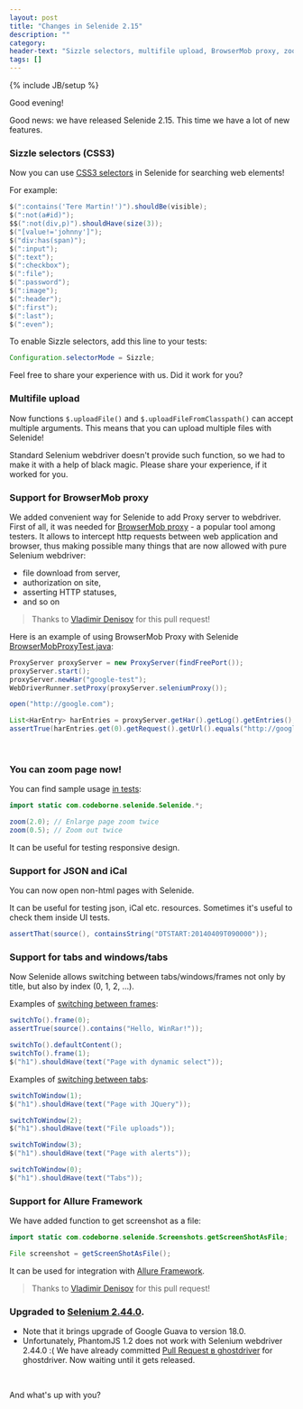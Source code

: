 ```yaml
---
layout: post
title: "Changes in Selenide 2.15"
description: ""
category:
header-text: "Sizzle selectors, multifile upload, BrowserMob proxy, zoom, Selenium 2.44.0"
tags: []
---
```

{% include JB/setup %}

Good evening!

Good news: we have released Selenide 2.15. This time we have a lot of new features. 

### Sizzle selectors (CSS3)

Now you can use [CSS3 selectors](http://sizzlejs.com/) in Selenide for searching web elements!

For example:

```java
$(":contains('Tere Martin!')").shouldBe(visible);
$(":not(a#id)");
$$(":not(div,p)").shouldHave(size(3));
$("[value!='johnny']");
$("div:has(span)");
$(":input");
$(":text");
$(":checkbox");
$(":file");
$(":password");
$(":image");
$(":header");
$(":first");
$(":last");
$(":even");
```

To enable Sizzle selectors, add this line to your tests:

```java
Configuration.selectorMode = Sizzle;
```

Feel free to share your experience with us. Did it work for you?

### Multifile upload

Now functions `$.uploadFile()` and `$.uploadFileFromClasspath()` can accept multiple arguments.
This means that you can upload multiple files with Selenide!

Standard Selenium webdriver doesn't provide such function, so we had to make it with a help of black magic.
Please share your experience, if it worked for you.

### Support for BrowserMob proxy 

We added convenient way for Selenide to add Proxy server to webdriver. First of all, it was needed for 
[BrowserMob proxy](http://bmp.lightbody.net/) - a popular tool among testers. 
It allows to intercept http requests between web application and browser, thus making possible
many things that are now allowed with pure Selenium webdriver:
 
 * file download from server, 
 * authorization on site, 
 * asserting HTTP statuses,
 * and so on

> Thanks to [Vladimir Denisov](https://github.com/proton72) for this pull request! 

Here is an example of using BrowserMob Proxy with Selenide [BrowserMobProxyTest.java](https://github.com/codeborne/selenide/blob/master/src/test/java/integration/BrowserMobProxyTest.java):

```java
ProxyServer proxyServer = new ProxyServer(findFreePort());
proxyServer.start();
proxyServer.newHar("google-test");
WebDriverRunner.setProxy(proxyServer.seleniumProxy());

open("http://google.com");

List<HarEntry> harEntries = proxyServer.getHar().getLog().getEntries();
assertTrue(harEntries.get(0).getRequest().getUrl().equals("http://google.com"));
```

<br/>

### You can zoom page now!

You can find sample usage [in tests](https://github.com/codeborne/selenide/blob/master/src/test/java/integration/SelenideMethodsTest.java#LC504):

```java
import static com.codeborne.selenide.Selenide.*;

zoom(2.0); // Enlarge page zoom twice
zoom(0.5); // Zoom out twice
```

It can be useful for testing responsive design.

### Support for JSON and iCal

You can now open non-html pages with Selenide.

It can be useful for testing json, iCal etc. resources. Sometimes it's useful to check them inside UI tests. 

```java
assertThat(source(), containsString("DTSTART:20140409T090000"));
```

### Support for tabs and windows/tabs

Now Selenide allows switching between tabs/windows/frames not only by title, but also by index (0, 1, 2, ...).

Examples of [switching between frames](https://github.com/codeborne/selenide/blob/master/src/test/java/integration/FramesTest.java):

```java
switchTo().frame(0);
assertTrue(source().contains("Hello, WinRar!"));

switchTo().defaultContent();
switchTo().frame(1);
$("h1").shouldHave(text("Page with dynamic select"));
```

Examples of [switching between tabs](https://github.com/codeborne/selenide/blob/master/src/test/java/integration/TabsTest.java):

```java
switchToWindow(1); 
$("h1").shouldHave(text("Page with JQuery"));

switchToWindow(2); 
$("h1").shouldHave(text("File uploads"));

switchToWindow(3); 
$("h1").shouldHave(text("Page with alerts"));

switchToWindow(0); 
$("h1").shouldHave(text("Tabs"));
```

### Support for Allure Framework

We have added function to get screenshot as a file:

```java
import static com.codeborne.selenide.Screenshots.getScreenShotAsFile;

File screenshot = getScreenShotAsFile();
```

It can be used for integration with [Allure Framework](http://allure.qatools.ru/). 

> Thanks to [Vladimir Denisov](https://github.com/proton72) for this pull request! 


### Upgraded to [Selenium 2.44.0]({{site.SELENIUM_CHANGELOG}}).

* Note that it brings upgrade of Google Guava to version 18.0.
* Unfortunately, PhantomJS 1.2 does not work with Selenium webdriver 2.44.0 :( 
  We have already committed [Pull Request в ghostdriver](https://github.com/detro/ghostdriver/pull/399) for ghostdriver. 
  Now waiting until it gets released.

<br/>

And what's up with you?

<br/>